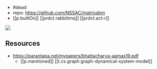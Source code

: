 
- #dead
- repo: https://github.com/NSSAC/matrixabm
- [[p.builtOn]] [[prdct.rabbitimq]] [[prdct.act-r]]

![](/assets/images/2023-09-22-14-20-42.png)

## Resources

- https://parantapa.net/mypapers/bhattacharya-aamas19.pdf
  - [[p.mentioned]] [[t.cs.graph.graph-dynamical-system-model]]